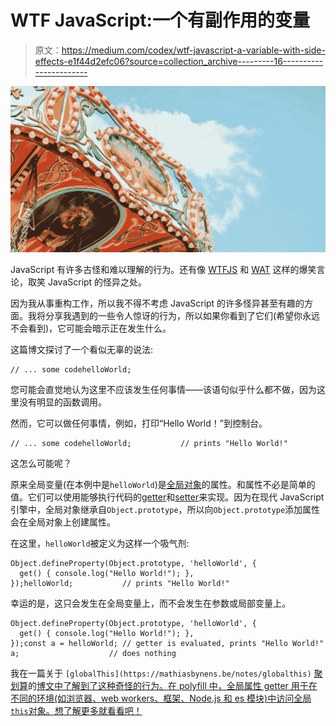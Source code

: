 # WTF JavaScript:一个有副作用的变量

> 原文：<https://medium.com/codex/wtf-javascript-a-variable-with-side-effects-e1f44d2efc06?source=collection_archive---------16----------------------->

![](img/02cc1286329b72b6d5f8df9c6588a2bc.png)

JavaScript 有许多古怪和难以理解的行为。还有像 [WTFJS](https://www.youtube.com/watch?v=et8xNAc2ic8) 和 [WAT](https://www.destroyallsoftware.com/talks/wat) 这样的爆笑言论，取笑 JavaScript 的怪异之处。

因为我从事重构工作，所以我不得不考虑 JavaScript 的许多怪异甚至有趣的方面。我将分享我遇到的一些令人惊讶的行为，所以如果你看到了它们(希望你永远不会看到)，它可能会暗示正在发生什么。

这篇博文探讨了一个看似无辜的说法:

```
// ... some codehelloWorld;
```

您可能会直觉地认为这里不应该发生任何事情——该语句似乎什么都不做，因为这里没有明显的函数调用。

然而，它可以做任何事情，例如，打印“Hello World！”到控制台。

```
// ... some codehelloWorld;           // prints "Hello World!"
```

这怎么可能呢？

原来全局变量(在本例中是`helloWorld`)是[全局对象](https://developer.mozilla.org/en-US/docs/Glossary/Global_object)的属性。和属性不必是简单的值。它们可以使用能够执行代码的[getter](https://developer.mozilla.org/en-US/docs/Web/JavaScript/Reference/Functions/get)和[setter](https://developer.mozilla.org/en-US/docs/Web/JavaScript/Reference/Functions/set)来实现。因为在现代 JavaScript 引擎中，全局对象继承自`Object.prototype`，所以向`Object.prototype`添加属性会在全局对象上创建属性。

在这里，`helloWorld`被定义为这样一个吸气剂:

```
Object.defineProperty(Object.prototype, 'helloWorld', {
  get() { console.log("Hello World!"); },
});helloWorld;           // prints "Hello World!"
```

幸运的是，这只会发生在全局变量上，而不会发生在参数或局部变量上。

```
Object.defineProperty(Object.prototype, 'helloWorld', {
  get() { console.log("Hello World!"); },
});const a = helloWorld; // getter is evaluated, prints "Hello World!"
a;                    // does nothing
```

我在一篇关于 `[globalThis](https://mathiasbynens.be/notes/globalthis)` [聚划算](https://mathiasbynens.be/notes/globalthis)的[博文中了解到了这种奇怪的行为。在 polyfill 中，全局属性 getter 用于在不同的环境(如浏览器、web workers、框架、Node.js 和 es 模块)中访问全局`this`对象。想了解更多就看看吧！](https://mathiasbynens.be/notes/globalthis)